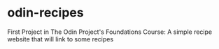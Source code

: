 # odin-recipes
First Project in The Odin Project's Foundations Course:
A simple recipe website that will link to some recipes